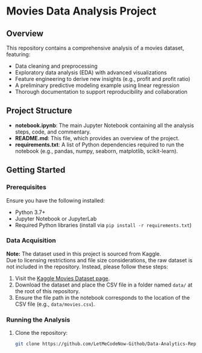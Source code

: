 # Movies Data Analysis Project                                                     

## Overview
This repository contains a comprehensive analysis of a movies dataset, featuring:
- Data cleaning and preprocessing
- Exploratory data analysis (EDA) with advanced visualizations
- Feature engineering to derive new insights (e.g., profit and profit ratio)
- A preliminary predictive modeling example using linear regression
- Thorough documentation to support reproducibility and collaboration

## Project Structure
- **notebook.ipynb**: The main Jupyter Notebook containing all the analysis steps, code, and commentary.
- **README.md**: This file, which provides an overview of the project.
- **requirements.txt**: A list of Python dependencies required to run the notebook (e.g., pandas, numpy, seaborn, matplotlib, scikit-learn).

## Getting Started

### Prerequisites
Ensure you have the following installed:
- Python 3.7+
- Jupyter Notebook or JupyterLab
- Required Python libraries (install via `pip install -r requirements.txt`)

### Data Acquisition
**Note:** The dataset used in this project is sourced from Kaggle.  
Due to licensing restrictions and file size considerations, the raw dataset is not included in the repository. Instead, please follow these steps:
1. Visit the [Kaggle Movies Dataset page](https://www.kaggle.com/datasets/danielgrijalvas/movies).
2. Download the dataset and place the CSV file in a folder named `data/` at the root of this repository.
3. Ensure the file path in the notebook corresponds to the location of the CSV file (e.g., `data/movies.csv`).

### Running the Analysis
1. Clone the repository:
   ```bash
   git clone https://github.com/LetMeCodeNow-Githob/Data-Analytics-Repo.git
